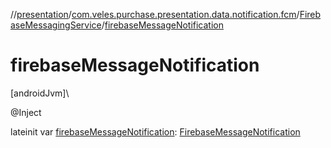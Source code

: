 //[presentation](../../../index.md)/[com.veles.purchase.presentation.data.notification.fcm](../index.md)/[FirebaseMessagingService](index.md)/[firebaseMessageNotification](firebase-message-notification.md)

# firebaseMessageNotification

[androidJvm]\

@Inject

lateinit var [firebaseMessageNotification](firebase-message-notification.md): [FirebaseMessageNotification](../-firebase-message-notification/index.md)
